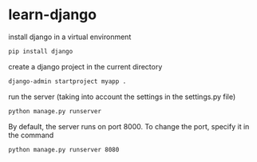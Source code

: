 # learn-django
install django in a virtual environment
```bash
pip install django
```
create a django project in the current directory
```bash
django-admin startproject myapp .
```
run the server (taking into account the settings in the settings.py file)
```bash
python manage.py runserver
```
By default, the server runs on port 8000. To change the port, specify it in the command
```bash
python manage.py runserver 8080
```


